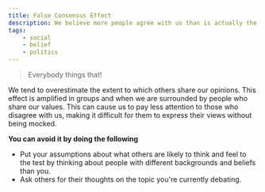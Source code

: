 ```yaml
---
title: False Consensus Effect
description: We believe more people agree with us than is actually the case.
tags: 
    - social
    - belief
    - politics
---
```


> Everybody things that!

We tend to overestimate the extent to which others share our opinions. This effect is amplified in groups and when we are surrounded by people who share our values. This can cause us to pay less attention to those who disagree with us, making it difficult for them to express their views without being mocked.

**You can avoid it by doing the following**

- Put your assumptions about what others are likely to think and feel to the test by thinking about people with different backgrounds and beliefs than you.
- Ask others for their thoughts on the topic you're currently debating.
